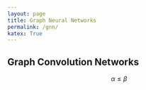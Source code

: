 ```yaml
---
layout: page
title: Graph Neural Networks
permalink: /gnn/
katex: True
---
```


## Graph Convolution Networks
$$\alpha \leq \beta$$
